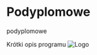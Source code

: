 # Podyplomowe
podyplomowe

Krótki opis programu
![Logo](https://1000logos.net/wp-content/uploads/2020/09/Java-Logo.png)

